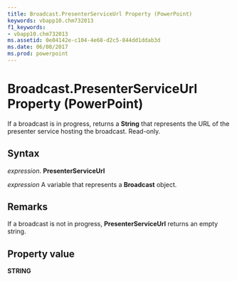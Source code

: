 ```yaml
---
title: Broadcast.PresenterServiceUrl Property (PowerPoint)
keywords: vbapp10.chm732013
f1_keywords:
- vbapp10.chm732013
ms.assetid: 0e04142e-c104-4e68-d2c5-844dd1ddab3d
ms.date: 06/08/2017
ms.prod: powerpoint
---
```



# Broadcast.PresenterServiceUrl Property (PowerPoint)

If a broadcast is in progress, returns a **String** that represents the URL of the presenter service hosting the broadcast. Read-only.


## Syntax

 _expression_. **PresenterServiceUrl**

 _expression_ A variable that represents a **Broadcast** object.


## Remarks

If a broadcast is not in progress, **PresenterServiceUrl** returns an empty string.


## Property value

 **STRING**



